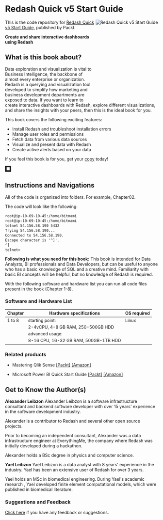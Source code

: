 # Redash Quick v5 Start Guide

<a href="https://www.packtpub.com/big-data-and-business-intelligence/redash-v5-quick-start-guide?utm_source=github&utm_medium=repository&utm_campaign=9781788996167"><img src="https://dz13w8afd47il.cloudfront.net/sites/default/files/imagecache/ppv4_main_book_cover/B10333.png" alt="Redash Quick v5 Start Guide" height="256px" align="right"></a>

This is the code repository for [Redash Quick v5 Start Guide](https://www.packtpub.com/big-data-and-business-intelligence/redash-v5-quick-start-guide?utm_source=github&utm_medium=repository&utm_campaign=9781788996167), published by Packt.

**Create and share interactive dashboards using Redash**

## What is this book about?
Data exploration and visualization is vital to Business Intelligence, the backbone of almost every enterprise or organization. Redash is a querying and visualization tool developed to simplify how marketing and business development departments are exposed to data. If you want to learn to create interactive dashboards with Redash, explore different visualizations, and share the insights with your peers, then this is the ideal book for you.


This book covers the following exciting features: 
* Install Redash and troubleshoot installation errors
* Manage user roles and permissions
* Fetch data from various data sources
* Visualize and present data with Redash
* Create active alerts based on your data

If you feel this book is for you, get your [copy](https://www.amazon.com/dp/178899616X) today!

<a href="https://www.packtpub.com/?utm_source=github&utm_medium=banner&utm_campaign=GitHubBanner"><img src="https://raw.githubusercontent.com/PacktPublishing/GitHub/master/GitHub.png" 
alt="https://www.packtpub.com/" border="5" /></a>


## Instructions and Navigations
All of the code is organized into folders. For example, Chapter02.

The code will look like the following:
```
root@ip-10-69-10-45:/home/bitnami
root@ip-10-69-10-45:/home/bitnami
telnet 54.156.58.190 5432
Trying 54.156.58.190...
Connected to 54.156.58.190.
Escape character is '^]'.
^]
telnet>   
```

**Following is what you need for this book:**
This book is intended for Data Analysts, BI professionals and Data Developers, but can be useful to anyone who has a basic knowledge of SQL and a creative mind. Familiarity with basic BI concepts will be helpful, but no knowledge of Redash is required.

With the following software and hardware list you can run all code files present in the book (Chapter 1-8).

### Software and Hardware List

| Chapter  | Hardware specifications                 | OS required                        |
| -------- | ----------------------------------------| -----------------------------------|
| 1 to 8   |  starting point:                        | Linux                              |
|          |  2-4vCPU, 4-8 GB RAM, 250-500GB HDD     |                                    |
|          |  advanced usage:                        |                                    |
|          |  8-16 CPU, 16-32 GB RAM, 500GB-1TB HDD  |                                    |


### Related products
* Mastering Qlik Sense [[Packt]](https://www.packtpub.com/big-data-and-business-intelligence/mastering-qlik-sense?utm_source=github&utm_medium=repository&utm_campaign=9781783554027) [[Amazon]](https://www.amazon.com/dp/1783554029)

* Microsoft Power BI Quick Start Guide [[Packt]](https://www.packtpub.com/big-data-and-business-intelligence/microsoft-power-bi-quick-start-guide?utm_source=github&utm_medium=repository&utm_campaign=9781789138221) [[Amazon]](https://www.amazon.com/dp/1789138221)

## Get to Know the Author(s)
**Alexander Leibzon**
Alexander Leibzon is a software infrastructure consultant and backend software developer with over 15 years' experience in the software development industry.

Alexander is a contributor to Redash and several other open source projects.

Prior to becoming an independent consultant, Alexander was a data infrastructure engineer at EverythingMe, the company where Redash was initially developed during a hackathon.

Alexander holds a BSc degree in physics and computer science.

**Yael Leibzon**
Yael Leibzon is a data analyst with 8 years' experience in the industry. Yael has been an extensive user of Redash for over 3 years.

Yael holds an MSc in biomedical engineering. During Yael's academic research , Yael developed finite element computational models, which were published in biomedical literature.


### Suggestions and Feedback
[Click here](https://docs.google.com/forms/d/e/1FAIpQLSdy7dATC6QmEL81FIUuymZ0Wy9vH1jHkvpY57OiMeKGqib_Ow/viewform) if you have any feedback or suggestions.

